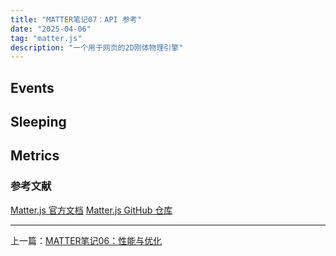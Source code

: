 ```yaml
---
title: "MATTER笔记07：API 参考"
date: "2025-04-06"
tag: "matter.js"
description: "一个用于网页的2D刚体物理引擎"
---
```


## Events

## Sleeping

## Metrics

### 参考文献

[Matter.js 官方文档](https://brm.io/matter-js/docs/)
[Matter.js GitHub 仓库](https://github.com/liabru/matter-js)

---

上一篇：[MATTER笔记06：性能与优化](/posts/post-020)
